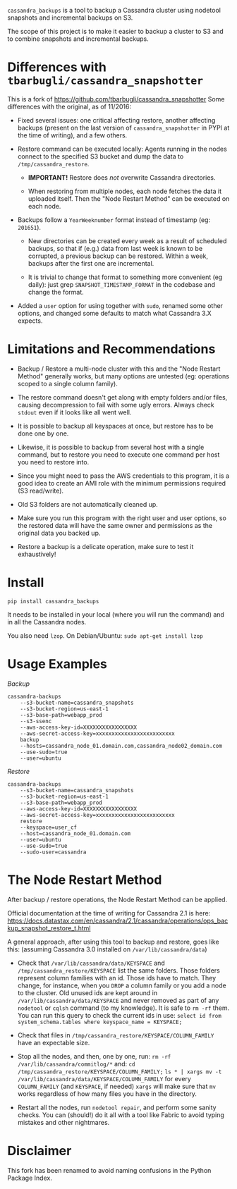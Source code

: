 `cassandra_backups` is a tool to backup a Cassandra cluster using nodetool snapshots and 
incremental backups on S3.

The scope of this project is to make it easier to backup a cluster to S3 and to combine
snapshots and incremental backups.


Differences with `tbarbugli/cassandra_snapshotter`
==================================================

This is a fork of https://github.com/tbarbugli/cassandra_snapshotter 
Some differences with the original, as of 11/2016:
 
 * Fixed several issues: one critical affecting restore, another affecting backups (present on 
 the last version of `cassandra_snapshotter` in PYPI at the time of writing), and a few others.
 
 * Restore command can be executed locally: 
    Agents running in the nodes connect to the specified S3 bucket and dump the data to 
    `/tmp/cassandra_restore`. 
    * **IMPORTANT!** Restore does _not_ overwrite Cassandra directories.
    
    * When restoring from multiple nodes, each node fetches the data it uploaded itself.
     Then the "Node Restart Method" can be executed on each node.

 * Backups follow a `YearWeeknumber` format instead of timestamp (eg: `201651`).
    * New directories can be created every week as a result of scheduled backups, so that if (e.g.)
    data from last week is known to be corrupted, a previous backup can be restored.
    Within a week, backups after the first one are incremental.
    
    * It is trivial to change that format to something more convenient (eg daily):
    just grep `SNAPSHOT_TIMESTAMP_FORMAT` in the codebase and change the format.

 * Added a `user` option for using together with `sudo`, renamed some other options, and changed 
 some defaults to match what Cassandra 3.X expects.
 

Limitations and Recommendations
===============================

* Backup / Restore a multi-node cluster with this and the "Node Restart Method" generally works,
but many options are untested (eg: operations scoped to a single column family).
    
* The restore command doesn't get along with empty folders and/or files, causing decompression 
to fail with some ugly errors. Always check `stdout` even if it looks like all went well.

* It is possible to backup all keyspaces at once, but restore has to be done one by one.

* Likewise, it is possible to backup from several host with a single command, but to restore 
you need to execute one command per host you need to restore into.

* Since you might need to pass the AWS credentials to this program, it is a good idea to create
an AMI role with the minimum permissions required (S3 read/write).

* Old S3 folders are not automatically cleaned up.

* Make sure you run this program with the right user and user options, so the restored data will 
have the same owner and permissions as the original data you backed up.

* Restore a backup is a delicate operation, make sure to test it exhaustively! 


Install
=======

`pip install cassandra_backups`

It needs to be installed in your local (where you will run the command) and in all
the Cassandra nodes.

You also need `lzop`. On Debian/Ubuntu: 
`sudo apt-get install lzop`

  
Usage Examples
==============

_Backup_

```
cassandra-backups 
    --s3-bucket-name=cassandra_snapshots
    --s3-bucket-region=us-east-1 
    --s3-base-path=webapp_prod
    --s3-ssenc
    --aws-access-key-id=XXXXXXXXXXXXXXXXX 
    --aws-secret-access-key=xxxxxxxxxxxxxxxxxxxxxxxxx 
    backup 
    --hosts=cassandra_node_01.domain.com,cassandra_node02_domain.com 
    --use-sudo=true
    --user=ubuntu
```


_Restore_

```
cassandra-backups 
    --s3-bucket-name=cassandra_snapshots 
    --s3-bucket-region=us-east-1 
    --s3-base-path=webapp_prod 
    --aws-access-key-id=XXXXXXXXXXXXXXXXX 
    --aws-secret-access-key=xxxxxxxxxxxxxxxxxxxxxxxxx 
    restore 
    --keyspace=user_cf
    --host=cassandra_node_01.domain.com 
    --user=ubuntu 
    --use-sudo=true 
    --sudo-user=cassandra
```


The Node Restart Method
=======================

After backup / restore operations, the Node Restart Method can be applied.

Official documentation at the time of writing for Cassandra 2.1 is here:
https://docs.datastax.com/en/cassandra/2.1/cassandra/operations/ops_backup_snapshot_restore_t.html

A general approach, after using this tool to backup and restore, goes like this: 
(assuming Cassandra 3.0 installed on `/var/lib/cassandra/data`) 
 
* Check that `/var/lib/cassandra/data/KEYSPACE` and `/tmp/cassandra_restore/KEYSPACE` list
  the same folders. Those folders represent column families with an id. Those ids have to match.
  They change, for instance, when you `DROP` a column family or you add a node to the cluster.
  Old unused ids are kept around in `/var/lib/cassandra/data/KEYSPACE` and never removed as part
  of any `nodetool` or `cqlsh` command (to my knowledge). It is safe to `rm -rf` them.
  You can run this query to check the current ids in use:
  `select id from system_schema.tables where keyspace_name = KEYSPACE;`
  
* Check that files in `/tmp/cassandra_restore/KEYSPACE/COLUMN_FAMILY` have an expectable size.

* Stop all the nodes, and then, one by one, run:
 `rm -rf /var/lib/cassandra/commitlog/*`
 and:
 `cd /tmp/cassandra_restore/KEYSPACE/COLUMN_FAMILY;`
 `ls * | xargs mv -t  /var/lib/cassandra/data/KEYSPACE/COLUMN_FAMILY`
 for every `COLUMN_FAMILY` (and `KEYSPACE`, if needed)
 `xargs` will make sure that `mv` works regardless of how many files you have in the directory.
 
* Restart all the nodes, run `nodetool repair`, and perform some sanity checks.
You can (should!) do it all with a tool like Fabric to avoid typing mistakes and other nightmares.
   

Disclaimer
==========

This fork has been renamed to avoid naming confusions in the Python Package Index. 